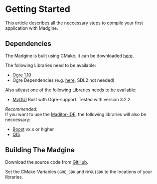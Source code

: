 # Getting Started

This article describes all the neccessary steps to compile your first application with Madgine.

## Dependencies

The Madgine is built using CMake. It can be downloaded [here](https://cmake.org/download/). 

The following Libraries need to be available:

* [Ogre 1.10](http://www.ogre3d.org/download/sdk)
* Ogre Dependencies (e.g. [here](https://bitbucket.org/cabalistic/ogredeps), SDL2 not needed)

Also atleast one of the following Libraries needs to be available:

* [MyGUI](http://mygui.info/) Built with Ogre-support. Tested with version 3.2.2


*Recommended:*        
If you want to use the [Maditor-IDE](https://github.com/MadManRises/Maditor), the following libraries will also be neccessary:

* [Boost](.) vx.x or higher
* [Qt5](.)


## Building The Madgine

Download the source code from [GitHub](https://github.com/MadManRises/Madgine).

Set the CMake-Variables `OGRE_SDK` and `MYGUISDK` to the locations of your libraries.
